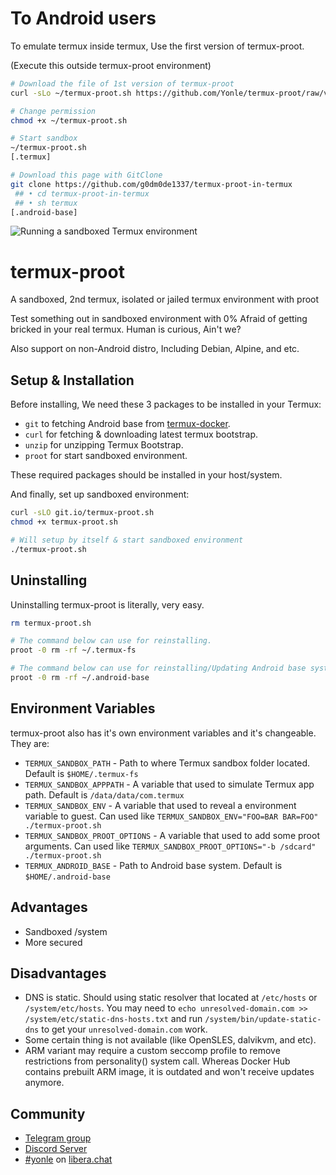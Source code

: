 # To Android users
To emulate termux inside termux, Use the first version of termux-proot.

(Execute this outside termux-proot environment)
```sh
# Download the file of 1st version of termux-proot
curl -sLo ~/termux-proot.sh https://github.com/Yonle/termux-proot/raw/v1.0.0/termux

# Change permission
chmod +x ~/termux-proot.sh

# Start sandbox
~/termux-proot.sh
[.termux]

# Download this page with GitClone
git clone https://github.com/g0dm0de1337/termux-proot-in-termux
 ## • cd termux-proot-in-termux
 ## • sh termux
[.android-base]
```

![Running a sandboxed Termux environment](https://raw.githubusercontent.com/Yonle/termux-proot/master/screenshot.png)

# termux-proot
A sandboxed, 2nd termux, isolated or jailed termux environment with proot

Test something out in sandboxed environment with 0% Afraid of getting bricked in your real termux. Human is curious, Ain't we?

Also support on non-Android distro, Including Debian, Alpine, and etc.

## Setup & Installation
Before installing, We need these 3 packages to be installed in your Termux:
 * `git` to fetching Android base from [termux-docker](https://github.com/termux/termux-docker).
 * `curl` for fetching & downloading latest termux bootstrap.
 * `unzip` for unzipping Termux Bootstrap.
 * `proot` for start sandboxed environment.

These required packages should be installed in your host/system.

And finally, set up sandboxed environment:

```sh
curl -sLO git.io/termux-proot.sh
chmod +x termux-proot.sh

# Will setup by itself & start sandboxed environment
./termux-proot.sh
```

## Uninstalling
Uninstalling termux-proot is literally, very easy. 

```sh
rm termux-proot.sh

# The command below can use for reinstalling.
proot -0 rm -rf ~/.termux-fs

# The command below can use for reinstalling/Updating Android base system.
proot -0 rm -rf ~/.android-base
```

## Environment Variables
termux-proot also has it's own environment variables and it's changeable. They are:

 * `TERMUX_SANDBOX_PATH` - Path to where Termux sandbox folder located. Default is `$HOME/.termux-fs`
 * `TERMUX_SANDBOX_APPPATH` - A variable that used to simulate Termux app path. Default is `/data/data/com.termux`
 * `TERMUX_SANDBOX_ENV` - A variable that used to reveal a environment variable to guest. Can used like `TERMUX_SANDBOX_ENV="FOO=BAR BAR=FOO" ./termux-proot.sh`
 * `TERMUX_SANDBOX_PROOT_OPTIONS` - A variable that used to add some proot arguments. Can used like `TERMUX_SANDBOX_PROOT_OPTIONS="-b /sdcard" ./termux-proot.sh`
 * `TERMUX_ANDROID_BASE` - Path to Android base system. Default is `$HOME/.android-base`

## Advantages
 * Sandboxed /system
 * More secured

## Disadvantages
 * DNS is static. Should using static resolver that located at `/etc/hosts` or `/system/etc/hosts`. You may need to `echo unresolved-domain.com >> /system/etc/static-dns-hosts.txt` and run `/system/bin/update-static-dns` to get your `unresolved-domain.com` work.
 * Some certain thing is not available (like OpenSLES, dalvikvm, and etc).
 * ARM variant may require a custom seccomp profile to remove restrictions from personality() system call. Whereas Docker Hub contains prebuilt ARM image, it is outdated and won't receive updates anymore.

## Community
- [Telegram group](https://t.me/yonlecoder)
- [Discord Server](https://discord.gg/yqB5HF8XFu)
- [#yonle](irc://irc.libera.chat:6697/yonle) on [libera.chat](https://libera.chat)

